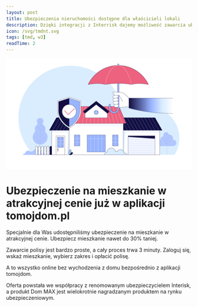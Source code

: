 ```yaml
---
layout: post
title: Ubezpieczenia nieruchomości dostępne dla właścicieli lokali
description: Dzięki integracji z Interrisk dajemy możliwość zawarcia ubezpieczenia nieruchomości w atrakcyjnej cenia
icon: /svg/tmdnt.svg
tags: [tmd, w3]
readTime: 2
---
```

![Śmieci Warszawa](/stock/insurance.png)

# Ubezpieczenie na mieszkanie w atrakcyjnej cenie już w aplikacji tomojdom.pl

Specjalnie dla Was udostępniliśmy ubezpieczenie na mieszkanie w atrakcyjnej cenie.
Ubezpiecz mieszkanie nawet do 30% taniej.  

Zawarcie polisy jest bardzo proste, a cały proces trwa 3 minuty.
Zaloguj się, wskaż mieszkanie, wybierz zakres i opłacić polisę.

A to wszystko online bez wychodzenia z domu bezpośrednio z aplikacji tomojdom.

Oferta  powstała we współpracy z renomowanym ubezpieczycielem Interisk,
a produkt Dom MAX jest wielokrotnie nagradzanym produktem na rynku ubezpieczeniowym.
